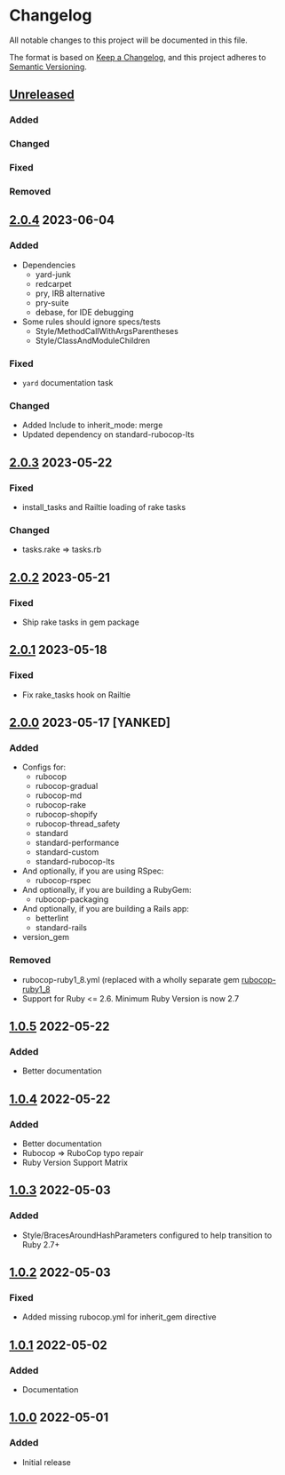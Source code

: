 # Changelog
All notable changes to this project will be documented in this file.

The format is based on [Keep a Changelog](https://keepachangelog.com/en/1.0.0/),
and this project adheres to [Semantic Versioning](https://semver.org/spec/v2.0.0.html).

## [Unreleased]
### Added
### Changed
### Fixed
### Removed

## [2.0.4] 2023-06-04
### Added
- Dependencies
  - yard-junk
  - redcarpet
  - pry, IRB alternative
  - pry-suite
  - debase,  for IDE debugging
- Some rules should ignore specs/tests
  - Style/MethodCallWithArgsParentheses
  - Style/ClassAndModuleChildren
### Fixed
- `yard` documentation task
### Changed
- Added Include to inherit_mode: merge
- Updated dependency on standard-rubocop-lts

## [2.0.3] 2023-05-22
### Fixed
- install_tasks and Railtie loading of rake tasks
### Changed
- tasks.rake => tasks.rb

## [2.0.2] 2023-05-21
### Fixed
- Ship rake tasks in gem package

## [2.0.1] 2023-05-18
### Fixed
- Fix rake_tasks hook on Railtie

## [2.0.0] 2023-05-17 [YANKED]
### Added
- Configs for:
  - rubocop
  - rubocop-gradual
  - rubocop-md
  - rubocop-rake
  - rubocop-shopify
  - rubocop-thread_safety
  - standard
  - standard-performance
  - standard-custom
  - standard-rubocop-lts
- And optionally, if you are using RSpec:
  - rubocop-rspec
- And optionally, if you are building a RubyGem:
  - rubocop-packaging
- And optionally, if you are building a Rails app:
  - betterlint
  - standard-rails
- version_gem
### Removed
- rubocop-ruby1_8.yml (replaced with a wholly separate gem [rubocop-ruby1_8](https://gitlab.com/rubocop-lts/rubocop-ruby1_8)
- Support for Ruby <= 2.6. Minimum Ruby Version is now 2.7

## [1.0.5] 2022-05-22
### Added
- Better documentation

## [1.0.4] 2022-05-22
### Added
- Better documentation
- Rubocop => RuboCop typo repair
- Ruby Version Support Matrix

## [1.0.3] 2022-05-03
### Added
- Style/BracesAroundHashParameters configured to help transition to Ruby 2.7+

## [1.0.2] 2022-05-03
### Fixed
- Added missing rubocop.yml for inherit_gem directive

## [1.0.1] 2022-05-02
### Added
- Documentation

## [1.0.0] 2022-05-01
### Added
- Initial release

[Unreleased]: https://github.com/rubocop-lts/rubocop-ruby2_0/compare/v2.0.4...HEAD
[2.0.4]: https://github.com/rubocop-lts/rubocop-ruby2_0/compare/v2.0.3...v2.0.4
[2.0.3]: https://github.com/rubocop-lts/rubocop-ruby2_0/compare/v2.0.2...v2.0.3
[2.0.2]: https://github.com/rubocop-lts/rubocop-ruby2_0/compare/v2.0.1...v2.0.2
[2.0.1]: https://github.com/rubocop-lts/rubocop-ruby2_0/compare/v2.0.0...v2.0.1
[2.0.0]: https://github.com/rubocop-lts/rubocop-ruby2_0/compare/v1.0.5...v2.0.0
[1.0.5]: https://github.com/rubocop-lts/rubocop-ruby2_0/compare/v1.0.4...v1.0.5
[1.0.4]: https://github.com/rubocop-lts/rubocop-ruby2_0/compare/v1.0.3...v1.0.4
[1.0.3]: https://github.com/rubocop-lts/rubocop-ruby2_0/compare/v1.0.2...v1.0.3
[1.0.2]: https://github.com/rubocop-lts/rubocop-ruby2_0/compare/v1.0.1...v1.0.2
[1.0.1]: https://github.com/rubocop-lts/rubocop-ruby2_0/compare/v1.0.0...v1.0.1
[1.0.0]: https://github.com/rubocop-lts/rubocop-ruby2_0/compare/8fb0f104adf43c5a0e3487b390f91881f79e4d89...v1.0.0
